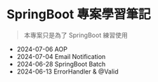 # SpringBoot 專案學習筆記

> 本專案只是為了 SpringBoot 練習使用

- 2024-07-06 AOP
- 2024-07-04 Email Notification
- 2024-06-28 SpringBoot Batch
- 2024-06-13 ErrorHandler & @Valid